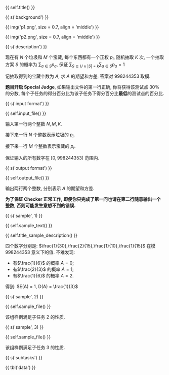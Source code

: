 {{ self.title() }}

{{ s('background') }}

{{ img('p1.png', size = 0.7, align = 'middle') }}

{{ img('p2.png', size = 0.7, align = 'middle') }}

{{ s('description') }}

现在有 $N$ 个垃圾和 $M$ 个宝藏, 每个东西都有一个正权 $p_i$, 随机抽取 $K$ 次, 一个抽取方案 $S$ 的概率为 $\sum_{a\in S}p_a$, 保证 $\sum_{S \subseteq U \wedge |S| = k}\sum_{a\in S }p_a=1$

记抽取得到的宝藏个数为 $A$, 求 $A$ 的期望和方差, 答案对 $998244353$ 取模.

**题目开启 Special Judge**, 如果输出文件的第一行正确, 你将获得该测试点 $30\%$ 的分数, 每个子任务的得分百分比为该子任务下得分百分比**最低**的测试点的百分比.

{{ s('input format') }}

{{ self.input_file() }}

输入第一行两个整数 $N, M, K$.

接下来一行 $N$ 个整数表示垃圾的 $p_i$.

接下来一行 $M$ 个整数表示宝藏的 $p_i$.

保证输入的所有数字在 $[0, 998244353)$ 范围内.

{{ s('output format') }}

{{ self.output_file() }}

输出两行两个整数, 分别表示 $A$ 的期望和方差.

**为了保证 Checker 正常工作, 即便你只完成了第一问也请在第二行随意输出一个整数, 否则可能发生意想不到的错误.**

{{ s('sample', 1) }}

{{ self.sample_text() }}

{{ self.title_sample_description() }}

四个数字分别是: $\frac{1}{30},\frac{2}{15},\frac{1}{10},\frac{1}{15}$ 在模 $998244353$ 意义下的值. 不难发现:

- 有$\frac{1}{6}$ 的概率 $A = 0$;
- 有$\frac{2}{3}$ 的概率 $A = 1$;
- 有$\frac{1}{6}$ 的概率 $A = 2$.

得到: $E(A) = 1, D(A) = \frac{1}{3}$

{{ s('sample', 2) }}

{{ self.sample_file() }}

该组样例满足子任务 2 的性质.

{{ s('sample', 3) }}

{{ self.sample_file() }}

该组样例满足子任务 3 的性质.

{{ s('subtasks') }}

{{ tbl('data') }}